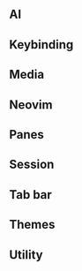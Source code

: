 ## AI


## Keybinding


## Media


## Neovim


## Panes


## Session


## Tab bar


## Themes


## Utility

